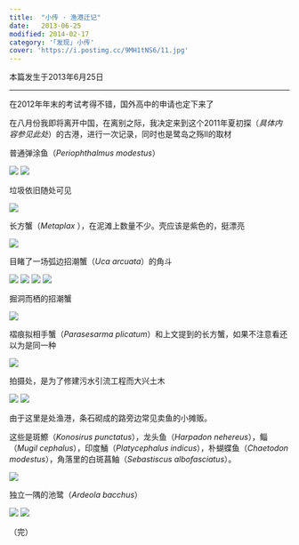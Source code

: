 ```yaml
---
title:  "小传 · 渔港迁记"
date:   2013-06-25
modified: 2014-02-17
category: '｢发现｣ 小传'
cover: 'https://i.postimg.cc/9MH1tNS6/11.jpg'
---
```


本篇发生于2013年6月25日

---

在2012年年末的考试考得不错，国外高中的申请也定下来了

在八月份我即将离开中国，在离别之际，我决定来到这个2011年夏初探（<i>具体内容参见此处</i>）的古港，进行一次记录，同时也是鹭岛之殇Ⅱ的取材

普通弹涂鱼（<i>Periophthalmus modestus</i>）

<img class='disc' src='https://i.postimg.cc/66LbztBY/1.jpg'>

<img class='disc' src='https://i.postimg.cc/wvDfCdLx/2.jpg'>

垃圾依旧随处可见

<img class='disc' src='https://i.postimg.cc/SKB11KXt/3.jpg'>

长方蟹（<i>Metaplax </i>），在泥滩上数量不少。壳应该是紫色的，挺漂亮

<img class='disc' src='https://i.postimg.cc/fyZ2Zgfc/4.jpg'>

目睹了一场弧边招潮蟹（<i>Uca arcuata</i>）的角斗

<img class='disc' src='https://i.postimg.cc/d3BW0m5z/5.jpg'>

<img class='disc' src='https://i.postimg.cc/WbNWHC3j/6.jpg'>

<img class='disc' src='https://i.postimg.cc/NfdJqD9X/7.jpg'>

<img class='disc' src='https://i.postimg.cc/K849ZTBH/8.jpg'>

掘洞而栖的招潮蟹

<img class='disc' src='https://i.postimg.cc/HkK6jLts/9.jpg'>

褶痕拟相手蟹（<i>Parasesarma plicatum</i>）和上文提到的长方蟹，如果不注意看还以为是同一种

<img class='disc' src='https://i.postimg.cc/nLD0mtdK/10.jpg'>

拍摄处，是为了修建污水引流工程而大兴土木

<img class='disc' src='https://i.postimg.cc/9MH1tNS6/11.jpg'>

<img class='disc' src='https://i.postimg.cc/KcNQBf5W/12.jpg'>

由于这里是处渔港，条石砌成的路旁边常见卖鱼的小摊贩。

这些是斑鰶（<i>Konosirus punctatus</i>），龙头鱼（<i>Harpadon nehereus</i>），鲻（<i>Mugil cephalus</i>），印度鯒（<i>Platycephalus indicus</i>），朴蝴蝶鱼（<i>Chaetodon modestus</i>），角落里的白斑菖鲉（<i>Sebastiscus albofasciatus</i>）。

<img class='disc' src='https://i.postimg.cc/2yzwgLCT/13.jpg'>

独立一隅的池鹭（<i>Ardeola bacchus</i>）

<img class='disc' src='https://i.postimg.cc/RF1dPLxN/14.jpg'>

<img class='disc' src='https://i.postimg.cc/7hmV4P64/15.jpg'>

（完）
